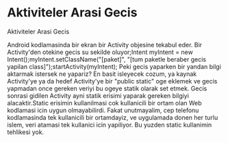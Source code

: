 # Aktiviteler Arasi Gecis


Aktiviteler Arasi Gecis



Android kodlamasinda bir ekran bir Activity objesine tekabul eder. Bir Activity'den otekine gecis su sekilde oluyor;Intent myIntent = new Intent();myIntent.setClassName("[paket]", "[tum paketle beraber gecis yapilan class]");startActivity(myIntent);     Peki gecis yaparken bir yandan bilgi aktarmak istersek ne yapariz? En basit isleyecek cozum, ya kaynak Activity'ye ya da hedef Activity'ye bir "public static" oge eklemek ve gecis yapmadan once gereken veriyi bu ogeye statik olarak set etmek. Gecis sonrasi gidilen Activity ayni statik erisimi yaparak gereken bilgiyi alacaktir.Static erisimin kullanilmasi cok kullanicili bir ortam olan Web kodlamasi icin uygun olmayabilirdi. Fakat unutmayalim, cep telefonu kodlamasinda tek kullanicili bir ortamdayiz, ve uygulamada donen her turlu islem, veri atamasi tek kullanici icin yapiliyor. Bu yuzden static kullanimin tehlikesi yok.




